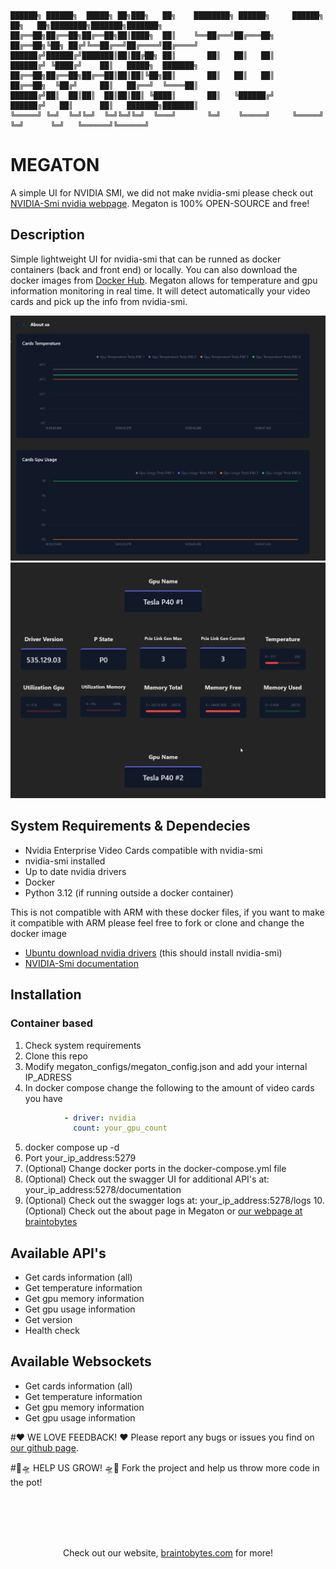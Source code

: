 
```
██████╗ ██████╗  █████╗ ██╗███╗   ██╗    ████████╗ ██████╗     ██████╗ ██╗   ██╗████████╗███████╗███████╗
██╔══██╗██╔══██╗██╔══██╗██║████╗  ██║    ╚══██╔══╝██╔═══██╗    ██╔══██╗╚██╗ ██╔╝╚══██╔══╝██╔════╝██╔════╝
██████╔╝██████╔╝███████║██║██╔██╗ ██║       ██║   ██║   ██║    ██████╔╝ ╚████╔╝    ██║   █████╗  ███████╗
██╔══██╗██╔══██╗██╔══██║██║██║╚██╗██║       ██║   ██║   ██║    ██╔══██╗  ╚██╔╝     ██║   ██╔══╝  ╚════██║
██████╔╝██║  ██║██║  ██║██║██║ ╚████║       ██║   ╚██████╔╝    ██████╔╝   ██║      ██║   ███████╗███████║
╚═════╝ ╚═╝  ╚═╝╚═╝  ╚═╝╚═╝╚═╝  ╚═══╝       ╚═╝    ╚═════╝     ╚═════╝    ╚═╝      ╚═╝   ╚══════╝╚══════╝
```

# MEGATON


A simple UI for NVIDIA SMI, we did not make nvidia-smi please check out [NVIDIA-Smi nvidia webpage](https://developer.nvidia.com/nvidia-system-management-interface). Megaton is 100% OPEN-SOURCE and free!

## Description

Simple lightweight UI for nvidia-smi that can be runned as docker containers (back and front end) or locally. You can also download the docker images from [Docker Hub](docker.io). Megaton allows for temperature and gpu information monitoring in real time. It will detect automatically your video cards and pick up the info from nvidia-smi.

![Readme image 1](https://github.com/BraintoByte/Megaton/blob/master/readme_images/readme_image_1.png)
![Readme image 2](https://github.com/BraintoByte/Megaton/blob/master/readme_images/readme_image_2.png)


## System Requirements & Dependecies

- Nvidia Enterprise Video Cards compatible with nvidia-smi
- nvidia-smi installed
- Up to date nvidia drivers
- Docker
- Python 3.12 (if running outside a docker container)

This is not compatible with ARM with these docker files, if you want to make it compatible with ARM please feel free to fork or clone and change the docker image

- [Ubuntu download nvidia drivers](https://ubuntu.com/server/docs/nvidia-drivers-installation) (this should install nvidia-smi)
- [NVIDIA-Smi documentation](https://developer.nvidia.com/nvidia-system-management-interface)

## Installation


### Container based

1. Check system requirements
2. Clone this repo
3. Modify megaton_configs/megaton_config.json and add your internal IP_ADRESS
4. In docker compose change the following to the amount of video cards you have
```yaml
            - driver: nvidia
              count: your_gpu_count
```
5. docker compose up -d
6. Port your_ip_address:5279
7. (Optional) Change docker ports in the docker-compose.yml file
8. (Optional) Check out the swagger UI for additional API's at: your_ip_address:5278/documentation
9. (Optional) Check out the swagger logs at: your_ip_address:5278/logs
10.(Optional) Check out the about page in Megaton or [our webpage at braintobytes](https://www.braintobytes.com)

## Available API's

- Get cards information (all)
- Get temperature information
- Get gpu memory information
- Get gpu usage information
- Get version
- Health check

## Available Websockets

- Get cards information (all)
- Get temperature information
- Get gpu memory information
- Get gpu usage information

#❤️ WE LOVE FEEDBACK! ❤️
Please report any bugs or issues you find on [our github page](https://github.com/BraintoByte/Megaton).

#🧠🛸 HELP US GROW! 🛸🧠
Fork the project and help us throw more code in the pot!

<br />
<br />
<br />
<br />
<p align="center">
  Check out our website, 
  <a href="https://www.braintobytes.com/">braintobytes.com</a>
  for more!
</p>
